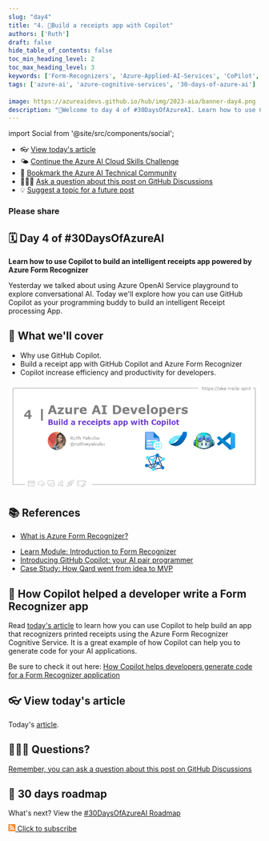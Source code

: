 ```yaml
---
slug: "day4"
title: "4. 🏁Build a receipts app with Copilot"
authors: ['Ruth']
draft: false
hide_table_of_contents: false
toc_min_heading_level: 2
toc_max_heading_level: 3
keywords: ['Form-Recognizers', 'Azure-Applied-AI-Services', 'CoPilot', 'vscode', 'Azure-AI']
tags: ['azure-ai', 'azure-cognitive-services', '30-days-of-azure-ai']

image: https://azureaidevs.github.io/hub/img/2023-aia/banner-day4.png
description: "🏁Welcome to day 4 of #30DaysOfAzureAI. Learn how to use Copilot to build an intelligent receipts app powered by Azure Form Recognizer https://azureaidevs.github.io/hub/2023-aia/day4 AzureAiDevs,AI CognitiveServices,IntelligentApps,GitHubCopilot"
---
```


import Social from '@site/src/components/social';

<head>

  <link rel="canonical" href="https://techcommunity.microsoft.com/t5/ai-cognitive-services-blog/how-copilot-helps-developers-generate-code-for-a-form-recognizer/ba-p/3753813"  />

</head>

- 👓 [View today's article](https://techcommunity.microsoft.com/t5/ai-cognitive-services-blog/how-copilot-helps-developers-generate-code-for-a-form-recognizer/ba-p/3753813)
- 🌤️ [Continue the Azure AI Cloud Skills Challenge](https://aka.ms/30-days-of-azure-ai-challenge)
- 🏫 [Bookmark the Azure AI Technical Community](https://techcommunity.microsoft.com/t5/artificial-intelligence-and/ct-p/AI)
- 🙋🏾‍♂️ [Ask a question about this post on GitHub Discussions](https://github.com/AzureAiDevs/hub/discussions/categories/4-build-a-receipts-app-with-copilot)
- 💡 [Suggest a topic for a future post](https://github.com/AzureAiDevs/hub/discussions/categories/call-for-content)

### Please share

<Social
    page_url="https://azureaidevs.github.io/hub/2023-aia/day4"
    image_url="https://azureaidevs.github.io/hub/img/2023-aia/banner-day4.png"
    title="Build a receipts app with Copilot"
    description= "🏁Day 4 of #30DaysOfAzureAI. Today, we're diving into GitHub Copilot and Azure #FormRecognizer to build a receipts app. Learn how Copilot can increase productivity."
    hashtags="AzureAiDevs,AI,CognitiveServices,IntelligentApps,GitHubCopilot"
    hashtag="#30DaysOfAzureAi"
/>

## 🗓️ Day 4 of #30DaysOfAzureAI

<!-- README
The following description is also used for the tweet. So it should be action oriented and grab attention 
If you update the description, please update the description: in the frontmatter as well.
-->

**Learn how to use Copilot to build an intelligent receipts app powered by Azure Form Recognizer**

<!-- README
The following is the intro to the post. It should be a short teaser for the post.
-->

Yesterday we talked about using Azure OpenAI Service playground to explore conversational AI. Today we'll explore how you can use GitHub Copilot as your programming buddy to build an intelligent Receipt processing App.

## 🎯 What we'll cover

<!-- README
The following list is the main points of the post. There should be 3-4 main points.
 -->


- Why use GitHub Copilot.
- Build a receipt app with GitHub Copilot and Azure Form Recognizer
- Copilot increase efficiency and productivity for developers.

<!-- 
- Main point 1
- Main point 2
- Main point 3 
- Main point 4
-->

![Image banner for day 4](./../../static/img/2023-aia/banner-day4.png)

<!-- README
Add or update a list relevant references here. These could be links to other blog posts, Microsoft Learn Module, videos, or other resources.
-->



## 📚 References

- [What is Azure Form Recognizer?](https://learn.microsoft.com/azure/applied-ai-services/form-recognizer/overview?view=form-recog-3.0.0&WT.mc_id=aiml-89446-dglover)
<!-- - [Learn Module: Learn about Azure Cognitive Services](https://learn.microsoft.com/training/browse/?products=azure-cognitive-services&WT.mc_id=aiml-89446-dglover) -->
- [Learn Module: Introduction to Form Recognizer](https://learn.microsoft.com/training/modules/intro-to-form-recognizer?WT.mc_id=aiml-89446-dglover)
- [Introducing GitHub Copilot: your AI pair programmer](https://github.blog/2021-06-29-introducing-github-copilot-ai-pair-programmer?WT.mc_id=aiml-89446-dglover)
- [Case Study: How Qard went from idea to MVP](https://startups.microsoft.com/blog/qard-idea-to-mvp?WT.mc_id=aiml-89446-dglover)


<!-- README
The following is the body of the post. It should be an overview of the post that you are referencing.
See the Learn More section, if you supplied a canonical link, then will be displayed here.
-->


## 🚌 How Copilot helped a developer write a Form Recognizer app

Read [today's article](https://techcommunity.microsoft.com/t5/ai-cognitive-services-blog/how-copilot-helps-developers-generate-code-for-a-form-recognizer/ba-p/3753813) to learn how you can use Copilot to help build an app that recognizers printed receipts using the Azure Form Recognizer Cognitive Service. It is a great example of how Copilot can help you to generate code for your AI applications.

Be sure to check it out here: [How Copilot helps developers generate code for a Form Recognizer application](https://techcommunity.microsoft.com/t5/ai-cognitive-services-blog/how-copilot-helps-developers-generate-code-for-a-form-recognizer/ba-p/3753813)

## 👓 View today's article

Today's [article](https://techcommunity.microsoft.com/t5/ai-cognitive-services-blog/how-copilot-helps-developers-generate-code-for-a-form-recognizer/ba-p/3753813).


## 🙋🏾‍♂️ Questions?

[Remember, you can ask a question about this post on GitHub Discussions](https://github.com/AzureAiDevs/hub/discussions/categories/4-build-a-receipts-app-with-copilot)

## 📍 30 days roadmap

What's next? View the [#30DaysOfAzureAI Roadmap](/hub/roadmap/30days)

[![](./../../static/img/2023-aia/rss.png) Click to subscribe](https://azureaidevs.github.io/hub/2023-aia/rss.xml)